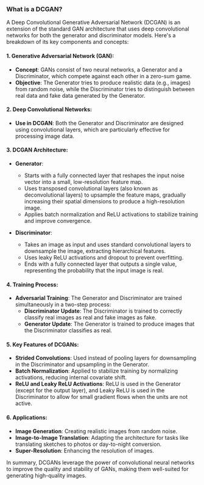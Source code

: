 ### What is a DCGAN?

A Deep Convolutional Generative Adversarial Network (DCGAN) is an extension of the standard GAN architecture that uses deep convolutional networks for both the generator and discriminator models. Here's a breakdown of its key components and concepts:

#### 1. **Generative Adversarial Network (GAN)**:
- **Concept**: GANs consist of two neural networks, a Generator and a Discriminator, which compete against each other in a zero-sum game.
- **Objective**: The Generator tries to produce realistic data (e.g., images) from random noise, while the Discriminator tries to distinguish between real data and fake data generated by the Generator.

#### 2. **Deep Convolutional Networks**:
- **Use in DCGAN**: Both the Generator and Discriminator are designed using convolutional layers, which are particularly effective for processing image data.

#### 3. **DCGAN Architecture**:
- **Generator**: 
  - Starts with a fully connected layer that reshapes the input noise vector into a small, low-resolution feature map.
  - Uses transposed convolutional layers (also known as deconvolutional layers) to upsample the feature maps, gradually increasing their spatial dimensions to produce a high-resolution image.
  - Applies batch normalization and ReLU activations to stabilize training and improve convergence.

- **Discriminator**:
  - Takes an image as input and uses standard convolutional layers to downsample the image, extracting hierarchical features.
  - Uses leaky ReLU activations and dropout to prevent overfitting.
  - Ends with a fully connected layer that outputs a single value, representing the probability that the input image is real.

#### 4. **Training Process**:
- **Adversarial Training**: The Generator and Discriminator are trained simultaneously in a two-step process:
  - **Discriminator Update**: The Discriminator is trained to correctly classify real images as real and fake images as fake.
  - **Generator Update**: The Generator is trained to produce images that the Discriminator classifies as real.

#### 5. **Key Features of DCGANs**:
- **Strided Convolutions**: Used instead of pooling layers for downsampling in the Discriminator and upsampling in the Generator.
- **Batch Normalization**: Applied to stabilize training by normalizing activations, reducing internal covariate shift.
- **ReLU and Leaky ReLU Activations**: ReLU is used in the Generator (except for the output layer), and Leaky ReLU is used in the Discriminator to allow for small gradient flows when the units are not active.

#### 6. **Applications**:
- **Image Generation**: Creating realistic images from random noise.
- **Image-to-Image Translation**: Adapting the architecture for tasks like translating sketches to photos or day-to-night conversion.
- **Super-Resolution**: Enhancing the resolution of images.

In summary, DCGANs leverage the power of convolutional neural networks to improve the quality and stability of GANs, making them well-suited for generating high-quality images.
